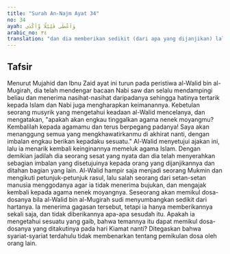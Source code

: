 ```yaml
---
title: "Surah An-Najm Ayat 34"
no: 34
ayah: وَاَعْطٰى قَلِيْلًا وَّاَكْدٰى 
arabic_no: ٣٤
translation: "dan dia memberikan sedikit (dari apa yang dijanjikan) lalu menahan sisanya."
---
```


## Tafsir

Menurut Mujahid dan Ibnu Zaid ayat ini turun pada peristiwa al-Walid bin al-Mugirah, dia telah mendengar bacaan Nabi saw dan selalu mendampingi beliau dan menerima nasihat-nasihat daripadanya sehingga hatinya tertarik kepada Islam dan Nabi juga mengharapkan keimanannya. Kebetulan seorang musyrik yang mengetahui keadaan al-Walid mencelanya, dan mengatakan, "apakah akan engkau tinggalkan agama nenek moyangmu? Kembalilah kepada agamamu dan terus berpegang padanya! Saya akan menanggung semua yang mengkhawatirkanmu di akhirat nanti, dengan imbalan engkau berikan kepadaku sesuatu." Al-Walid menyetujui ajakan ini, lalu ia menarik kembali keinginannya memeluk agama Islam. Dengan demikian jadilah dia seorang sesat yang nyata dan dia telah menyerahkan sebagian imbalan yang disetujuinya kepada orang yang dijanjikannya dan ditahan bagian yang lain. Al-Walid hampir saja menjadi seorang Mukmin dan mengikuti petunjuk-petunjuk rasul, lalu salah seorang dari setan-setan manusia menggodanya agar ia tidak menerima bujukan, dan mengajak kembali kepada agama nenek moyangnya. Seseorang akan memikul dosa-dosanya bila al-Walid bin al-Mugirah sudi menyumbangkan sedikit dari hartanya. Ia menerima gagasan tersebut, tetapi ia hanya memberikannya sekali saja, dan tidak diberikannya apa-apa sesudah itu. Apakah ia mengetahui sesuatu yang gaib, bahwa temannya itu dapat memikul dosa-dosanya yang ditakutinya pada hari Kiamat nanti? Ditegaskan bahwa syariat-syariat terdahulu tidak membenarkan tentang pemikulan dosa oleh orang lain.